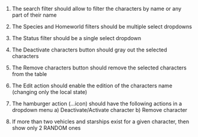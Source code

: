 1. The search filter should allow to filter the characters by name or any part of their name

2. The Species and Homeworld filters should be multiple select dropdowns
	
3. The Status filter should be a single select dropdown
	
4. The Deactivate characters button should gray out the selected characters
	
5. The Remove characters button should remove the selected characters from the table

6. The Edit action should enable the edition of the characters name (changing only the local state)
	
7. The hamburger action (…icon) should have the following actions in a dropdown menu
	a)	Deactivate/Activate character
	b)	Remove character
		
8. If more than two vehicles and starships exist for a given character, then show only 2 RANDOM ones	

